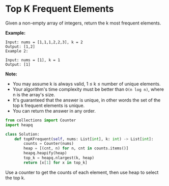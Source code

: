 # Top K Frequent Elements

Given a non-empty array of integers, return the k most frequent elements.

**Example:**

```
Input: nums = [1,1,1,2,2,3], k = 2
Output: [1,2]
Example 2:

Input: nums = [1], k = 1
Output: [1]
```

**Note:**

* You may assume k is always valid, 1 ≤ k ≤ number of unique elements.
* Your algorithm's time complexity must be better than `O(n log n)`, where n is the array's size.
* It's guaranteed that the answer is unique, in other words the set of the top k frequent elements is unique.
* You can return the answer in any order.

```python
from collections import Counter
import heapq

class Solution:
    def topKFrequent(self, nums: List[int], k: int) -> List[int]:
        counts = Counter(nums)
        heap = [(cnt, n) for n, cnt in counts.items()]
        heapq.heapify(heap)
        top_k = heapq.nlargest(k, heap)
        return [x[1] for x in top_k]
```
Use a counter to get the counts of each element, then use heap to select the top k.
